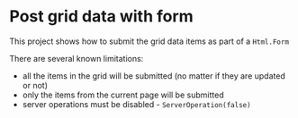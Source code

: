 # Post grid data with form

This project shows how to submit the grid data items as part of a `Html.Form`

There are several known limitations:

* all the items in the grid will be submitted (no matter if they are updated or not)
* only the items from the current page will be submitted
* server operations must be disabled - `ServerOperation(false)`
